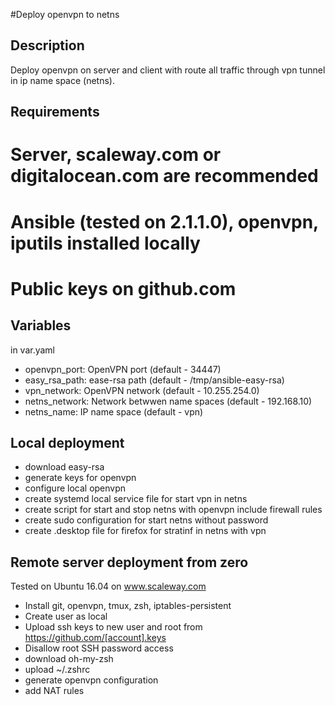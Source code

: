 #Deploy openvpn to netns
## Description 
Deploy openvpn on server and client with route all traffic through 
vpn tunnel in ip name space (netns).

## Requirements
 # Server, scaleway.com or digitalocean.com are recommended
 # Ansible (tested on 2.1.1.0), openvpn, iputils installed locally
 # Public keys on github.com

## Variables 
in var.yaml 
 * openvpn_port: OpenVPN port (default  - 34447)
 * easy_rsa_path: ease-rsa path (default - /tmp/ansible-easy-rsa)
 * vpn_network: OpenVPN network (default - 10.255.254.0)
 * netns_network: Network betwwen name spaces (default - 192.168.10)
 * netns_name: IP name space (default - vpn)

## Local deployment
 * download easy-rsa
 * generate keys for openvpn
 * configure local openvpn
 * create systemd local service file for start vpn in netns
 * create script for start and stop netns with openvpn include firewall rules
 * create sudo configuration for start netns without password
 * create .desktop file for firefox for stratinf in netns with vpn

## Remote server deployment from zero
Tested on Ubuntu 16.04 on www.scaleway.com
 * Install git, openvpn, tmux, zsh, iptables-persistent
 * Create user as local
 * Upload ssh keys to new user and root from https://github.com/[account].keys
 * Disallow root SSH password access
 * download oh-my-zsh
 * upload ~/.zshrc
 * generate openvpn configuration
 * add NAT rules

